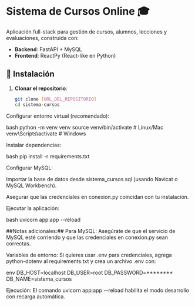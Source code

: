 # Sistema de Cursos Online 🎓

Aplicación full-stack para gestión de cursos, alumnos, lecciones y evaluaciones, construida con:
- **Backend**: FastAPI + MySQL
- **Frontend**: ReactPy (React-like en Python)

## 🚀 Instalación

1. **Clonar el repositorio**:
   ```bash
   git clone [URL_DEL_REPOSITORIO]
   cd sistema-cursos
Configurar entorno virtual (recomendado):

bash
python -m venv venv
source venv/bin/activate  # Linux/Mac
venv\Scripts\activate     # Windows

Instalar dependencias:

bash
pip install -r requirements.txt

Configurar MySQL:

Importar la base de datos desde sistema_cursos.sql (usando Navicat o MySQL Workbench).

Asegurar que las credenciales en conexion.py coincidan con tu instalación.

Ejecutar la aplicación:

bash
uvicorn app:app --reload




##Notas adicionales:##
Para MySQL: Asegúrate de que el servicio de MySQL esté corriendo y que las credenciales en conexion.py sean correctas.

Variables de entorno: Si quieres usar .env para credenciales, agrega python-dotenv al requirements.txt y crea un archivo .env con:

env
DB_HOST=localhost
DB_USER=root
DB_PASSWORD=********
DB_NAME=sistema_cursos

Ejecución: El comando uvicorn app:app --reload habilita el modo desarrollo con recarga automática.